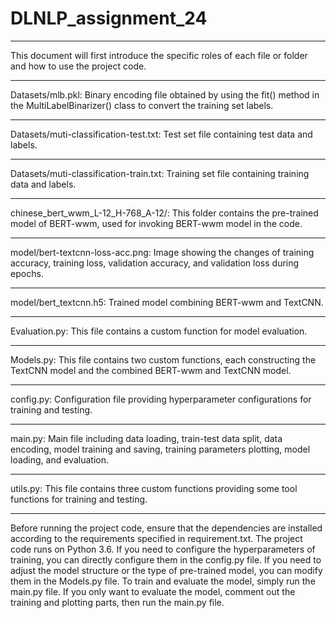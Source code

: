 # DLNLP_assignment_24

---

This document will first introduce the specific roles 
of each file or folder and how to use the project code.

---
Datasets/mlb.pkl: Binary encoding file obtained by 
using the fit() method in the MultiLabelBinarizer() 
class to convert the training set labels.

---
Datasets/muti-classification-test.txt: Test 
set file containing test data and labels.

---
Datasets/muti-classification-train.txt: 
Training set file containing training data and labels.

---
chinese_bert_wwm_L-12_H-768_A-12/: This folder 
contains the pre-trained model of BERT-wwm, 
used for invoking BERT-wwm model in the code.

---
model/bert-textcnn-loss-acc.png: Image showing the 
changes of training accuracy, training loss, 
validation accuracy, and validation loss during epochs.

---
model/bert_textcnn.h5: Trained model combining BERT-wwm and TextCNN.

---
Evaluation.py: This file contains a custom function for model evaluation.

---
Models.py: This file contains two custom functions, 
each constructing the TextCNN model and the combined 
BERT-wwm and TextCNN model.

---
config.py: Configuration file providing hyperparameter 
configurations for training and testing.

---
main.py: Main file including data loading, 
train-test data split, data encoding, model training and saving, 
training parameters plotting, model loading, and evaluation.

---
utils.py: This file contains three custom functions 
providing some tool functions for training 
and testing.

---
Before running the project code, ensure that the dependencies are 
installed according to the requirements specified in requirement.txt. 
The project code runs on Python 3.6. If you need to configure the
hyperparameters of training, you can directly configure them in 
the config.py file. If you need to adjust the model structure or 
the type of pre-trained model, you can modify them in the Models.py 
file. To train and evaluate the model, simply run the main.py file. 
If you only want to evaluate the model, comment out the training and
plotting parts, then run the main.py file.

